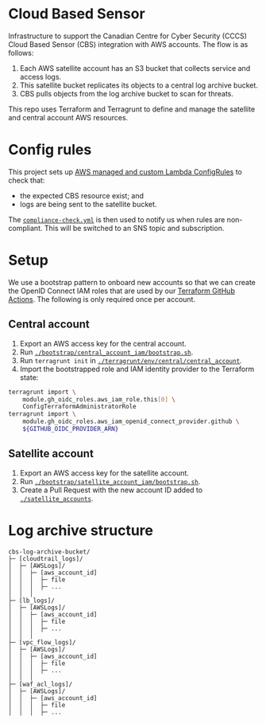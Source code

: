 # Cloud Based Sensor

Infrastructure to support the Canadian Centre for Cyber Security (CCCS) Cloud Based Sensor (CBS) integration with AWS accounts.  The flow is as follows:

1. Each AWS satellite account has an S3 bucket that collects service and access logs.
1. This satellite bucket replicates its objects to a central log archive bucket.
1. CBS pulls objects from the log archive bucket to scan for threats.

This repo uses Terraform and Terragrunt to define and manage the satellite and central account AWS resources.

# Config rules
This project sets up [AWS managed and custom Lambda ConfigRules](./terragrunt/aws/config) to check that:

* the expected CBS resource exist; and
* logs are being sent to the satellite bucket.

The [`compliance-check.yml`](.github/workflows/compliance-check.yml) is then used to notify us when rules are non-compliant.  This will be switched to an SNS topic and subscription.

# Setup
We use a bootstrap pattern to onboard new accounts so that we can create the OpenID Connect IAM roles that are used by our [Terraform GitHub Actions](./.github/workflows).  The following is only required once per account.

## Central account
1. Export an AWS access key for the central account.
1. Run [`./bootstrap/central_account_iam/bootstrap.sh`](./bootstrap/central_account_iam/bootstrap.sh).
1. Run `terragrunt init` in [`./terragrunt/env/central/central_account`](./terragrunt/env/central/central_account).
1. Import the bootstrapped role and IAM identity provider to the Terraform state:
```sh
terragrunt import \
    module.gh_oidc_roles.aws_iam_role.this[0] \
    ConfigTerraformAdministratorRole
terragrunt import \
    module.gh_oidc_roles.aws_iam_openid_connect_provider.github \
    ${GITHUB_OIDC_PROVIDER_ARN}
```

## Satellite account
1. Export an AWS access key for the satellite account.
1. Run [`./bootstrap/satellite_account_iam/bootstrap.sh`](./bootstrap/satellite_account_iam/bootstrap.sh).
1. Create a Pull Request with the new account ID added to [`./satellite_accounts`](./satellite_accounts).

# Log archive structure
```
cbs-log-archive-bucket/
├─ [cloudtrail_logs]/
│  ├─ [AWSLogs]/
│  │  ├─ [aws_account_id]
│  │  │  ├─ file
│  │  │  ├─ ...
│  │  │  
├─ [lb_logs]/
│  ├─ [AWSLogs]/
│  │  ├─ [aws_account_id]
│  │  │  ├─ file
│  │  │  ├─ ...
│  │  │  
├─ [vpc_flow_logs]/
│  ├─ [AWSLogs]/
│  │  ├─ [aws_account_id]
│  │  │  ├─ file
│  │  │  ├─ ...
│  │  │  
├─ [waf_acl_logs]/
│  ├─ [AWSLogs]/
│  │  ├─ [aws_account_id]
│  │  │  ├─ file
│  │  │  ├─ ...
```

